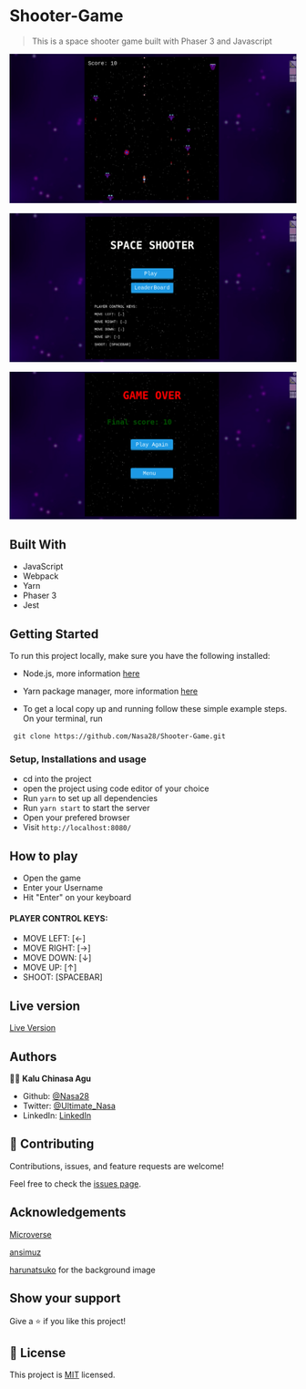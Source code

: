 # Shooter-Game

> This is a space shooter game built with Phaser 3 and Javascript 

![screenshot](/src/assets/img/readme1.png)

![screenshot](/src/assets/img/readme2.png)

![screenshot](/src/assets/img/readme3.png)

## Built With

- JavaScript
- Webpack
- Yarn
- Phaser 3
- Jest

## Getting Started

To run this project locally, make sure you have the following installed:

- Node.js, more information [here](https://nodejs.org/en/)
- Yarn package manager, more information [here](https://yarnpkg.com/)

- To get a local copy up and running follow these simple example steps.
On your terminal, run 
```
 git clone https://github.com/Nasa28/Shooter-Game.git

```

### Setup, Installations and usage

- cd into the project
- open the project using code editor of your choice
- Run `yarn` to set up all dependencies
- Run `yarn start` to start the server
- Open your prefered browser
- Visit `http://localhost:8080/`


## How to play
- Open the game
- Enter your Username
- Hit "Enter" on your keyboard

#### PLAYER CONTROL KEYS:
 * MOVE LEFT: [←]
 * MOVE RIGHT: [→]
 * MOVE DOWN: [↓]
 * MOVE UP: [↑]
 * SHOOT: [SPACEBAR]


## Live version

 [Live Version]()


## Authors

👨‍💻 **Kalu Chinasa Agu**

- Github: [@Nasa28](https://github.com/Nasa28)
-  Twitter: [@Ultimate_Nasa](https://twitter.com/Ultimate_Nasa)
- LinkedIn: [LinkedIn](https://www.linkedin.com/in/kalu-chinasa-agu-a15080103/)

## 🤝 Contributing

Contributions, issues, and feature requests are welcome!

Feel free to check the [issues page](https://github.com/Nasa28/Shooter-Game/issues).



## Acknowledgements

[Microverse](https://www.microverse.org/)

[ansimuz](https://opengameart.org/content/space-ship-shooter-pixel-art-assets)

[harunatsuko](https://opengameart.org/content/toy-space-background) for the background image


## Show your support

Give a ⭐️ if you like this project!

## 📝 License

This project is [MIT](LICENSE) licensed.


